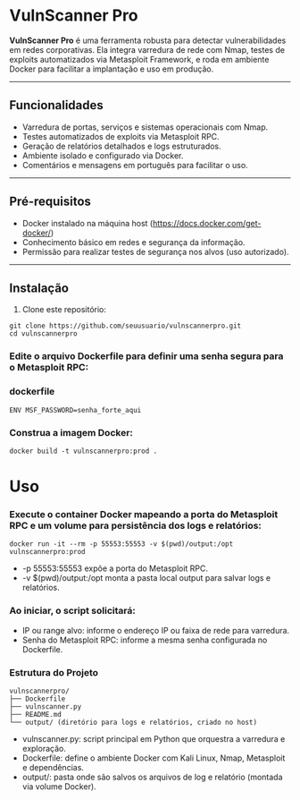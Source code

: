 # VulnScanner Pro

**VulnScanner Pro** é uma ferramenta robusta para detectar vulnerabilidades em redes corporativas. Ela integra varredura de rede com Nmap, testes de exploits automatizados via Metasploit Framework, e roda em ambiente Docker para facilitar a implantação e uso em produção.

---

## Funcionalidades

- Varredura de portas, serviços e sistemas operacionais com Nmap.
- Testes automatizados de exploits via Metasploit RPC.
- Geração de relatórios detalhados e logs estruturados.
- Ambiente isolado e configurado via Docker.
- Comentários e mensagens em português para facilitar o uso.

---

## Pré-requisitos

- Docker instalado na máquina host (https://docs.docker.com/get-docker/)
- Conhecimento básico em redes e segurança da informação.
- Permissão para realizar testes de segurança nos alvos (uso autorizado).

---

## Instalação

1. Clone este repositório:

```
git clone https://github.com/seuusuario/vulnscannerpro.git
cd vulnscannerpro
```
### Edite o arquivo Dockerfile para definir uma senha segura para o Metasploit RPC:

### dockerfile
```
ENV MSF_PASSWORD=senha_forte_aqui
```
### Construa a imagem Docker:
```
docker build -t vulnscannerpro:prod .
```
# Uso

### Execute o container Docker mapeando a porta do Metasploit RPC e um volume para persistência dos logs e relatórios:
```
docker run -it --rm -p 55553:55553 -v $(pwd)/output:/opt vulnscannerpro:prod
```
- -p 55553:55553 expõe a porta do Metasploit RPC.
- -v $(pwd)/output:/opt monta a pasta local output para salvar logs e relatórios.

### Ao iniciar, o script solicitará:
- IP ou range alvo: informe o endereço IP ou faixa de rede para varredura.
- Senha do Metasploit RPC: informe a mesma senha configurada no Dockerfile.
  
### Estrutura do Projeto
```
vulnscannerpro/
├── Dockerfile
├── vulnscanner.py
├── README.md
└── output/ (diretório para logs e relatórios, criado no host)
```

- vulnscanner.py: script principal em Python que orquestra a varredura e exploração.
- Dockerfile: define o ambiente Docker com Kali Linux, Nmap, Metasploit e dependências.
- output/: pasta onde são salvos os arquivos de log e relatório (montada via volume Docker).
